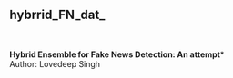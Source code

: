 ## hybrrid_FN_dat_
</br>

**Hybrid Ensemble for Fake News Detection: An attempt*** &nbsp;
</br>
Author: Lovedeep Singh 
<!---
<img align="left" width="200px"   src="https://github.com/singh-l/hybrrid_FN_dat_/blob/master/images_readme/fn_hybrid1.png" />
<img align="left" width="220px"  src="https://github.com/singh-l/hybrrid_FN_dat_/blob/master/images_readme/fn_hybrid2.png" />
</br>
</br>
</br>
</br>
</br>
</br>

**Abstract.** Fake News Detection has been a challenging problem in the field of Machine Learning. Researchers have approached it via several techniques using old Statistical Classification models and modern Deep Learning. Today, with the growing amount of data, developments in the field of NLP and ML, and an increase in the computation power at disposal, there are infinite permutations and combinations to approach this problem from a different perspective. In this paper, we try different methods to tackle Fake News, and try to build, and propose the possibilities of a Hybrid Ensemble combining the classical Machine Learning techniques with the modern Deep Learning Approaches.
</br>
Proceedings published in [SIST-Springer](https://www.springer.com/series/8767)
